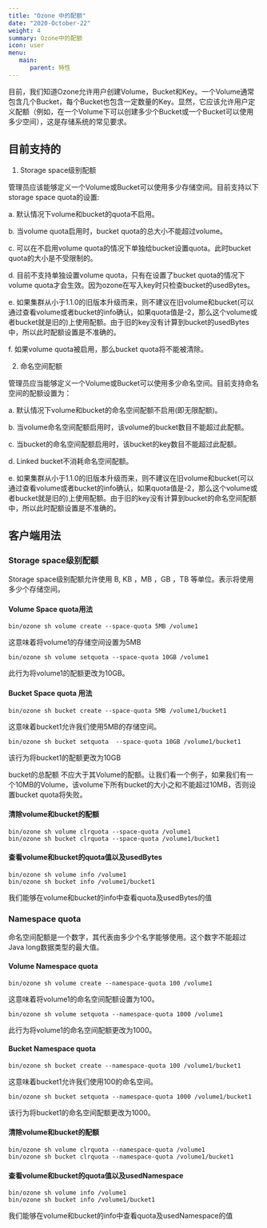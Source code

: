 ```yaml
---
title: "Ozone 中的配额"
date: "2020-October-22"
weight: 4
summary: Ozone中的配额
icon: user
menu:
   main:
      parent: 特性
---
```

<!---
  Licensed to the Apache Software Foundation (ASF) under one or more
  contributor license agreements.  See the NOTICE file distributed with
  this work for additional information regarding copyright ownership.
  The ASF licenses this file to You under the Apache License, Version 2.0
  (the "License"); you may not use this file except in compliance with
  the License.  You may obtain a copy of the License at

      http://www.apache.org/licenses/LICENSE-2.0

  Unless required by applicable law or agreed to in writing, software
  distributed under the License is distributed on an "AS IS" BASIS,
  WITHOUT WARRANTIES OR CONDITIONS OF ANY KIND, either express or implied.
  See the License for the specific language governing permissions and
  limitations under the License.
-->

 目前，我们知道Ozone允许用户创建Volume，Bucket和Key。一个Volume通常包含几个Bucket，每个Bucket也包含一定数量的Key。显然，它应该允许用户定义配额（例如，在一个Volume下可以创建多少个Bucket或一个Bucket可以使用多少空间），这是存储系统的常见要求。
## 目前支持的
1. Storage space级别配额

 管理员应该能够定义一个Volume或Bucket可以使用多少存储空间。目前支持以下storage space quota的设置:
 
 a. 默认情况下volume和bucket的quota不启用。
 
 b. 当volume quota启用时，bucket quota的总大小不能超过volume。
 
 c. 可以在不启用volume quota的情况下单独给bucket设置quota。此时bucket quota的大小是不受限制的。
 
 d. 目前不支持单独设置volume quota，只有在设置了bucket quota的情况下volume quota才会生效。因为ozone在写入key时只检查bucket的usedBytes。
 
 e. 如果集群从小于1.1.0的旧版本升级而来，则不建议在旧volume和bucket(可以通过查看volume或者bucket的info确认，如果quota值是-2，那么这个volume或者bucket就是旧的)上使用配额。由于旧的key没有计算到bucket的usedBytes中，所以此时配额设置是不准确的。
 
 f. 如果volume quota被启用，那么bucket quota将不能被清除。

2. 命名空间配额

 管理员应当能够定义一个Volume或Bucket可以使用多少命名空间。目前支持命名空间的配额设置为：

 a. 默认情况下volume和bucket的命名空间配额不启用(即无限配额)。

 b. 当volume命名空间配额启用时，该volume的bucket数目不能超过此配额。

 c. 当bucket的命名空间配额启用时，该bucket的key数目不能超过此配额。

 d. Linked bucket不消耗命名空间配额。

 e. 如果集群从小于1.1.0的旧版本升级而来，则不建议在旧volume和bucket(可以通过查看volume或者bucket的info确认，如果quota值是-2，那么这个volume或者bucket就是旧的)上使用配额。由于旧的key没有计算到bucket的命名空间配额中，所以此时配额设置是不准确的。

## 客户端用法
### Storage space级别配额
Storage space级别配额允许使用 B, KB ，MB ，GB ，TB 等单位。表示将使用多少个存储空间。
#### Volume Space quota用法
```shell
bin/ozone sh volume create --space-quota 5MB /volume1
```
 这意味着将volume1的存储空间设置为5MB

```shell
bin/ozone sh volume setquota --space-quota 10GB /volume1
```
 此行为将volume1的配额更改为10GB。

#### Bucket Space quota 用法
```shell
bin/ozone sh bucket create --space-quota 5MB /volume1/bucket1
```
 这意味着bucket1允许我们使用5MB的存储空间。

```shell
bin/ozone sh bucket setquota  --space-quota 10GB /volume1/bucket1 
```
 该行为将bucket1的配额更改为10GB

bucket的总配额 不应大于其Volume的配额。让我们看一个例子，如果我们有一个10MB的Volume，该volume下所有bucket的大小之和不能超过10MB，否则设置bucket quota将失败。

#### 清除volume和bucket的配额
```shell
bin/ozone sh volume clrquota --space-quota /volume1
bin/ozone sh bucket clrquota --space-quota /volume1/bucket1
```
#### 查看volume和bucket的quota值以及usedBytes
```shell
bin/ozone sh volume info /volume1
bin/ozone sh bucket info /volume1/bucket1
```
我们能够在volume和bucket的info中查看quota及usedBytes的值

### Namespace quota
命名空间配额是一个数字，其代表由多少个名字能够使用。这个数字不能超过Java long数据类型的最大值。

#### Volume Namespace quota
```shell
bin/ozone sh volume create --namespace-quota 100 /volume1
```
这意味着将volume1的命名空间配额设置为100。

```shell
bin/ozone sh volume setquota --namespace-quota 1000 /volume1
```
此行为将volume1的命名空间配额更改为1000。

#### Bucket Namespace quota
```shell
bin/ozone sh bucket create --namespace-quota 100 /volume1/bucket1
```
这意味着bucket1允许我们使用100的命名空间。

```shell
bin/ozone sh bucket setquota --namespace-quota 1000 /volume1/bucket1 
```
该行为将bucket1的命名空间配额更改为1000。

#### 清除volume和bucket的配额
```shell
bin/ozone sh volume clrquota --namespace-quota /volume1
bin/ozone sh bucket clrquota --namespace-quota /volume1/bucket1
```
#### 查看volume和bucket的quota值以及usedNamespace
```shell
bin/ozone sh volume info /volume1
bin/ozone sh bucket info /volume1/bucket1
```
我们能够在volume和bucket的info中查看quota及usedNamespace的值
